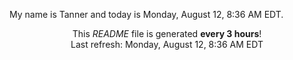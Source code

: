 My name is Tanner and today is Monday, August 12, 8:36 AM EDT.

<p align="center">This <i>README</i> file is generated <b>every 3 hours</b>!</br>Last refresh: Monday, August 12, 8:36 AM EDT<br /></p>

